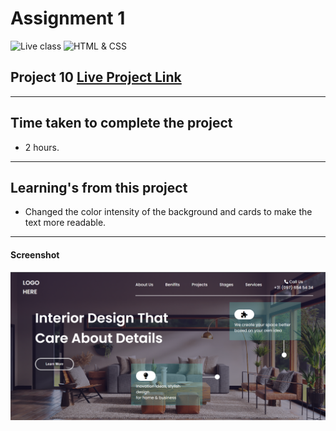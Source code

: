 # Assignment 1

![Live class](https://img.shields.io/badge/LIVE--CLASS-PROJECT--10-lightgrey)
![HTML & CSS](https://img.shields.io/badge/HTML-CSS-orange)




## Project 10 [Live Project Link](https://js-bootcamp-project-10.netlify.app/)
---
## Time taken to complete the project

-   2 hours.
---
## Learning's from this project
 -   Changed the color intensity of the background and cards to make the text more readable.
 

---



#### Screenshot

![Desktop](./screenshot/Screenshot%202022-08-14%20072122.png)